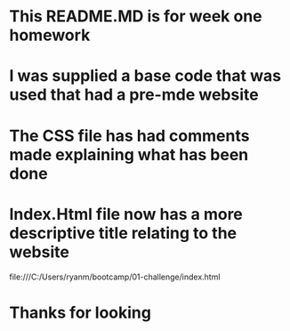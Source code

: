 # This README.MD is for week one homework

# I was supplied a base code that was used that had a pre-mde website

# The CSS file has had comments made explaining what has been done

# Index.Html file now has a more descriptive title relating to the website

file:///C:/Users/ryanm/bootcamp/01-challenge/index.html 

# Thanks for looking 
